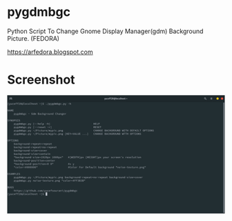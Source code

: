 # pygdmbgc
Python Script To Change Gnome Display Manager(gdm) Background Picture. (FEDORA)

https://arfedora.blogspot.com


# Screenshot

![Alt text](https://raw.githubusercontent.com/yucefsourani/pygdmbgc/master/Screenshot_pygdmbgc.png "Screenshot")
